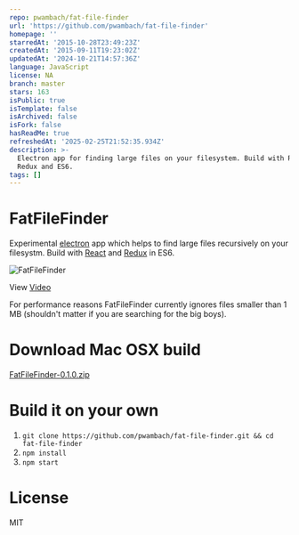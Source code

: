 ```yaml
---
repo: pwambach/fat-file-finder
url: 'https://github.com/pwambach/fat-file-finder'
homepage: ''
starredAt: '2015-10-28T23:49:23Z'
createdAt: '2015-09-11T19:23:02Z'
updatedAt: '2024-10-21T14:57:36Z'
language: JavaScript
license: NA
branch: master
stars: 163
isPublic: true
isTemplate: false
isArchived: false
isFork: false
hasReadMe: true
refreshedAt: '2025-02-25T21:52:35.934Z'
description: >-
  Electron app for finding large files on your filesystem. Build with React,
  Redux and ES6.
tags: []
---
```


# FatFileFinder

Experimental [electron](http://electron.atom.io/) app which helps to find large files recursively on your filesystm. Build with [React](https://facebook.github.io/react/) and [Redux](https://github.com/rackt/redux) in ES6.

![FatFileFinder](assets/fatFileFinder.png)

View [Video](https://youtu.be/6KVVW3l_XDs) 

For performance reasons FatFileFinder currently ignores files smaller than 1 MB (shouldn't matter if you are searching for the big boys).

# Download Mac OSX build

[FatFileFinder-0.1.0.zip](https://github.com/pwambach/fat-file-finder/releases/download/0.1.0/FatFileFinder-0.1.0.zip)

# Build it on your own

1. `git clone https://github.com/pwambach/fat-file-finder.git && cd fat-file-finder`
2. `npm install`
3. `npm start`

# License
MIT
